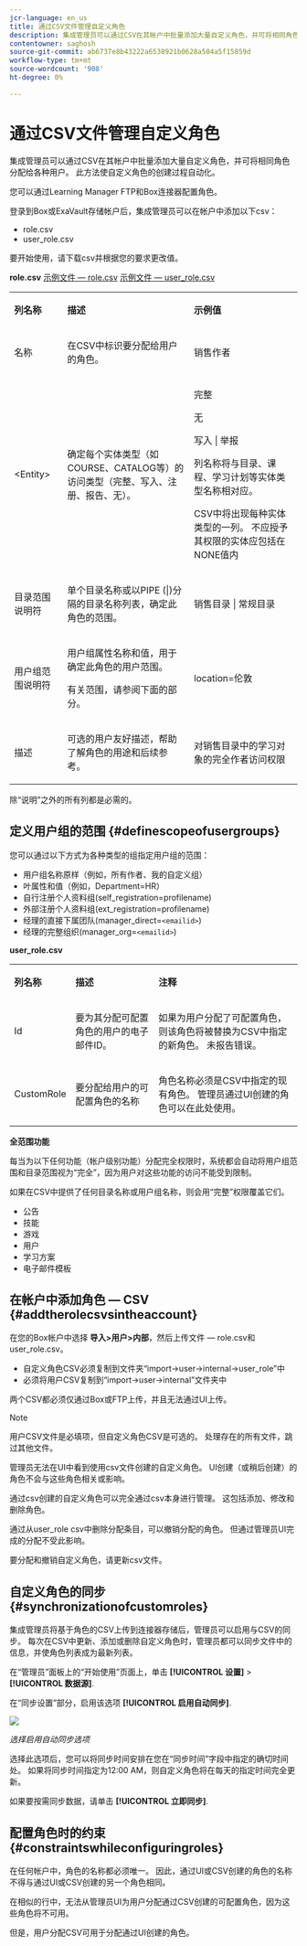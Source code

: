 ```yaml
---
jcr-language: en_us
title: 通过CSV文件管理自定义角色
description: 集成管理员可以通过CSV在其帐户中批量添加大量自定义角色，并可将相同角色分配给各种用户。 此方法使自定义角色的创建过程自动化。
contentowner: saghosh
source-git-commit: ab6737e8b43222a6538921b0628a504a5f15859d
workflow-type: tm+mt
source-wordcount: '908'
ht-degree: 0%

---
```




# 通过CSV文件管理自定义角色

集成管理员可以通过CSV在其帐户中批量添加大量自定义角色，并可将相同角色分配给各种用户。 此方法使自定义角色的创建过程自动化。

您可以通过Learning Manager FTP和Box连接器配置角色。

登录到Box或ExaVault存储帐户后，集成管理员可以在帐户中添加以下csv：

* role.csv
* user_role.csv

要开始使用，请下载csv并根据您的要求更改值。

**role.csv**
[示例文件 — role.csv](assets/role.csv) [示例文件 — user_role.csv](assets/user-role.csv)

<table>
 <tbody>
  <tr>
   <td>
    <p><b>列名称</b></p></td>
   <td>
    <p><b>描述</b></p></td>
   <td>
    <p><b>示例值</b></p></td>
  </tr>
  <tr>
   <td>
    <p>名称</p></td>
   <td>
    <p>在CSV中标识要分配给用户的角色。</p></td>
   <td>
    <p>销售作者</p></td>
  </tr>
  <tr>
   <td>
    <p>&lt;Entity&gt;</p></td>
   <td>
    <p>确定每个实体类型（如COURSE、CATALOG等）的访问类型（完整、写入、注册、报告、无）。</p></td>
   <td>
    <p>完整</p>
    <p>无</p>
    <p>写入 | 举报</p>
    <p>列名称将与目录、课程、学习计划等实体类型名称相对应。</p>
    <p>CSV中将出现每种实体类型的一列。 不应授予其权限的实体应包括在NONE值内</p></td>
  </tr>
  <tr>
   <td>
    <p>目录范围说明符</p></td>
   <td>
    <p>单个目录名称或以PIPE (|)分隔的目录名称列表，确定此角色的范围。</p></td>
   <td>
    <p>销售目录 | 常规目录</p></td>
  </tr>
  <tr>
   <td>
    <p>用户组范围说明符</p></td>
   <td>
    <p>用户组属性名称和值，用于确定此角色的用户范围。</p>
    <p>有关范围，请参阅下面的部分。</p></td>
   <td>
    <p>location=伦敦</p></td>
  </tr>
  <tr>
   <td>
    <p>描述</p></td>
   <td>
    <p>可选的用户友好描述，帮助了解角色的用途和后续参考。</p></td>
   <td>
    <p>对销售目录中的学习对象的完全作者访问权限</p></td>
  </tr>
 </tbody>
</table>

除“说明”之外的所有列都是必需的。

## 定义用户组的范围 {#definescopeofusergroups}

您可以通过以下方式为各种类型的组指定用户组的范围：

* 用户组名称原样（例如，所有作者、我的自定义组）
* 叶属性和值（例如，Department=HR）
* 自行注册个人资料组(self_registration=profilename)
* 外部注册个人资料组(ext_registration=profilename)
* 经理的直接下属团队(manager_direct=`<emailid>`)
* 经理的完整组织(manager_org=`<emailid>`)

**user_role.csv**

<table>
 <tbody>
  <tr>
   <td>
    <p><b>列名称</b></p></td>
   <td>
    <p><b>描述</b></p></td>
   <td>
    <p><b>注释</b></p></td>
  </tr>
  <tr>
   <td>
    <p>Id</p></td>
   <td>
    <p>要为其分配可配置角色的用户的电子邮件ID。</p></td>
   <td>
    <p>如果为用户分配了可配置角色，则该角色将被替换为CSV中指定的新角色。 未报告错误。</p></td>
  </tr>
  <tr>
   <td>
    <p>CustomRole</p></td>
   <td>
    <p>要分配给用户的可配置角色的名称</p></td>
   <td>
    <p>角色名称必须是CSV中指定的现有角色。 管理员通过UI创建的角色可以在此处使用。</p></td>
  </tr>
 </tbody>
</table>

**全范围功能**

每当为以下任何功能（帐户级别功能）分配完全权限时，系统都会自动将用户组范围和目录范围视为“完全”，因为用户对这些功能的访问不能受到限制。

如果在CSV中提供了任何目录名称或用户组名称，则会用“完整”权限覆盖它们。

* 公告
* 技能
* 游戏
* 用户
* 学习方案
* 电子邮件模板

## 在帐户中添加角色 — CSV {#addtherolecsvsintheaccount}

在您的Box帐户中选择 **导入>用户>内部**，然后上传文件 — role.csv和user_role.csv。

* 自定义角色CSV必须复制到文件夹“import->user->internal->user_role”中
* 必须将用户CSV复制到“import->user->internal”文件夹中

两个CSV都必须仅通过Box或FTP上传，并且无法通过UI上传。

>[!NOTE]
>
>用户CSV文件是必填项，但自定义角色CSV是可选的。 处理存在的所有文件，跳过其他文件。

管理员无法在UI中看到使用csv文件创建的自定义角色。 UI创建（或稍后创建）的角色不会与这些角色相关或影响。

通过csv创建的自定义角色可以完全通过csv本身进行管理。 这包括添加、修改和删除角色。

通过从user_role csv中删除分配条目，可以撤销分配的角色。 但通过管理员UI完成的分配不受此影响。

要分配和撤销自定义角色，请更新csv文件。

## 自定义角色的同步 {#synchronizationofcustomroles}

集成管理员将基于角色的CSV上传到连接器存储后，管理员可以启用与CSV的同步。 每次在CSV中更新、添加或删除自定义角色时，管理员都可以同步文件中的信息，并使角色列表成为最新列表。

在“管理员”面板上的“开始使用”页面上，单击 **[!UICONTROL 设置]** > **[!UICONTROL 数据源]**.

在“同步设置”部分，启用该选项 **[!UICONTROL 启用自动同步]**.

![](assets/sync-settings.png)

*选择启用自动同步选项*

选择此选项后，您可以将同步时间安排在您在“同步时间”字段中指定的确切时间处。 如果将同步时间指定为12:00 AM，则自定义角色将在每天的指定时间完全更新。

如果要按需同步数据，请单击 **[!UICONTROL 立即同步]**.

## 配置角色时的约束 {#constraintswhileconfiguringroles}

在任何帐户中，角色的名称都必须唯一。 因此，通过UI或CSV创建的角色的名称不得与通过UI或CSV创建的另一个角色相同。

在相似的行中，无法从管理员UI为用户分配通过CSV创建的可配置角色，因为这些角色将不可用。

但是，用户分配CSV可用于分配通过UI创建的角色。
